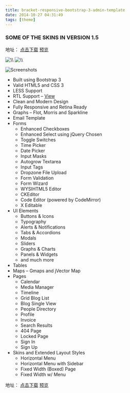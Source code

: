 ```yaml
---
title: bracket-responsive-bootstrap-3-admin-template
date: 2014-10-27 04:31:49
tags: [theme]
---
```


<div class="user-html"><h3 id="item-description__some-of-the-skins-in-version-1-5">SOME OF THE SKINS IN VERSION 1.5</h3>


地址：
[点击下载](http://www.colafile.com/file/2423401)
[预览](http://themeforest.net/item/bracket-responsive-bootstrap-3-admin-template/6894362?ref=ez2000)



<img src="http://themepixels.com/screenshots/bracket/dodgerblue.png" alt="\\">
<img src="http://themepixels.com/screenshots/bracket/greyjoy.png" alt="\\">
<p><img src="http://themepixels.com/screenshots/bracket/bracket-screenshots.jpg" alt="Screenshots"></p>
<!-- more -->
<ul>
<li>Built using Bootstrap 3</li>
<li>Valid HTML5 and CSS 3</li>
<li>LESS Support</li>
<li>RTL Support – <a href="http://themepixels.com/demo/webpage/bracket/rtl">View</a></li>
<li>Clean and Modern Design</li>
<li>Fully Responsive and Retina Ready</li>
<li>Graphs – Flot, Morris and Sparkline</li>
<li>Email Template</li>
<li>Forms
<ul>
<li>Enhanced Checkboxes</li>
<li>Enhanced Select using jQuery Chosen</li>
<li>Toggle Switches</li>
<li>Time Picker</li>
<li>Date Picker</li>
<li>Input Masks</li>
<li>Autogrow Textarea</li>
<li>Input Tags</li>
<li>Dropzone File Upload</li>
<li>Form Validation</li>
<li>Form Wizard</li>
<li>WYSIHTML5 Editor</li>
<li>CKEditor</li>
<li>Code Editor (powered by CodeMirror)</li>
<li>X Editable</li>
</ul>
</li>
<li>UI Elements
<ul>
<li>Buttons &amp; Icons</li>
<li>Typography</li>
<li>Alerts &amp; Notifications</li>
<li>Tabs &amp; Accordions</li>
<li>Modals</li>
<li>Sliders</li>
<li>Graphs &amp; Charts</li>
<li>Panels &amp; Widgets</li>
<li>and much more</li>
</ul>
</li>
<li>Tables</li>
<li>Maps – Gmaps and jVector Map</li>
<li>Pages
<ul>
<li>Calendar</li>
<li>Media Manager</li>
<li>Timeline</li>
<li>Grid Blog List</li>
<li>Blog Single View</li>
<li>People Directory</li>
<li>Profile</li>
<li>Invoice</li>
<li>Search Results</li>
<li>404 Page</li>
<li>Locked Page</li>
<li>Sign In</li>
<li>Sign Up</li>
</ul></li>
<li>Skins and Extended Layout Styles
<ul><li>Horizontal Menu</li>
<li>Horizontal Menu with Sidebar</li>
<li>Fixed Width (Boxed) Page</li>
<li>Fixed Width w/ Menu</li></ul></li>
</ul>

</div>


地址：
[点击下载](http://www.colafile.com/file/2423401)
[预览](http://themeforest.net/item/bracket-responsive-bootstrap-3-admin-template/6894362?ref=ez2000)





